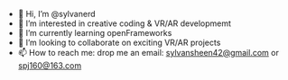 - 👋 Hi, I’m @sylvanerd
- 👀 I’m interested in creative coding & VR/AR developmemt
- 🌱 I’m currently learning openFrameworks
- 💞️ I’m looking to collaborate on exciting VR/AR projects
- 📫 How to reach me: drop me an email: sylvansheen42@gmail.com or spj160@163.com 

<!---
sylvanerd/sylvanerd is a ✨ special ✨ repository because its `README.md` (this file) appears on your GitHub profile.
You can click the Preview link to take a look at your changes.
--->
